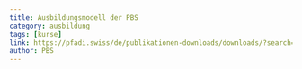 ```yaml
---
title: Ausbildungsmodell der PBS
category: ausbildung
tags: [kurse]
link: https://pfadi.swiss/de/publikationen-downloads/downloads/?search=ausbildungsmodell
author: PBS
---
```

